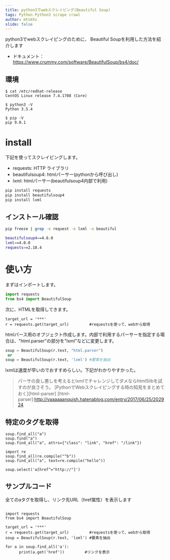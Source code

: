 ```yaml
---
title: python3でwebスクレイピング(Beautiful Soup)
tags: Python Python3 scrape crawl
author: mtskhs
slide: false
---
```

python3でwebスクレイピングのために、
Beautiful Soupを利用した方法を紹介します

* ドキュメント：https://www.crummy.com/software/BeautifulSoup/bs4/doc/

## 環境

```console
$ cat /etc/redhat-release 
CentOS Linux release 7.4.1708 (Core) 

$ python3 -V
Python 3.5.4

$ pip -V
pip 9.0.1
```

# install

下記を使ってスクレイピングします。

- requests: HTTP ライブラリ
- beautifulsoup4: htmlパーサー(pythonから呼び出し)
- lxml: htmlパーサー(beautifulsoup4内部で利用)

```sh
pip install requests
pip install beautifulsoup4
pip install lxml
```

## インストール確認

```sh
pip freeze | grep -e request -e lxml -e beautiful 

beautifulsoup4==4.6.0 
lxml==4.0.0
requests==2.18.4
```

# 使い方

まずはインポートします。

```py
import requests
from bs4 import BeautifulSoup
```

次に、HTMLを取得してきます。

```python3
target_url = '***'
r = requests.get(target_url)         #requestsを使って、webから取得
```

htmlパース用のオブジェクト作成します。内部で利用するパーサーを指定する場合は、"html.parser"の部分を"lxml"などに変更します。

```py
soup = BeautifulSoup(r.text, "html.parser")
 or
soup = BeautifulSoup(r.text, 'lxml') #要素を抽出
```
lxmlは速度が早いのでおすすめらしい。下記がわかりやすかった。

>パーサの良し悪しを考えるとlxmlでチャレンジしてダメならhtml5libを試すのが良さそう。
[PythonでWebスクレイピングする時の知見をまとめておく][html-parser]
[html-parser]:http://vaaaaaanquish.hatenablog.com/entry/2017/06/25/202924

## 特定のタグを取得

```python3
soup.find_all("a")
soup.find("a")
soup.find_all("a", attrs={"class": "link", "href": "/link"})

import re
soup.find_all(re.compile("^b"))
soup.find_all("a", text=re.compile("hello"))

soup.select('a[href^="http://"]')
```

## サンプルコード

全てのaタグを取得し、リンク先URL（href属性）を表示します

```python3

import requests
from bs4 import BeautifulSoup

target_url = '***'
r = requests.get(target_url)         #requestsを使って、webから取得
soup = BeautifulSoup(r.text, 'lxml') #要素を抽出

for a in soup.find_all('a'):
      print(a.get('href'))         #リンクを表示
```

